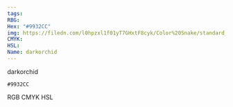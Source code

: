 ```yaml
---
tags:
RBG:
Hex: "#9932CC"
img: https://filedn.com/l0hpzxl1f01yT7GHxtF8cyk/Color%20Snake/standard_csv_to_svg//#9932CC.svg
CMYK:
HSL:
Name: darkorchid
---
```

darkorchid
```palette
#9932CC
```
RGB
CMYK
HSL